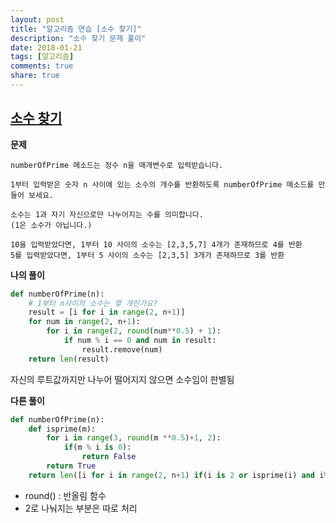 ```yaml
---
layout: post
title: "알고리즘 연습 [소수 찾기]"
description: "소수 찾기 문제 풀이"
date: 2018-01-21
tags: [알고리즘]
comments: true
share: true
---
```


## [소수 찾기](https://programmers.co.kr/learn/challenge_codes/20)

**문제**

```
numberOfPrime 메소드는 정수 n을 매개변수로 입력받습니다.

1부터 입력받은 숫자 n 사이에 있는 소수의 개수를 반환하도록 numberOfPrime 메소드를 만들어 보세요.

소수는 1과 자기 자신으로만 나누어지는 수를 의미합니다.
(1은 소수가 아닙니다.)

10을 입력받았다면, 1부터 10 사이의 소수는 [2,3,5,7] 4개가 존재하므로 4를 반환
5를 입력받았다면, 1부터 5 사이의 소수는 [2,3,5] 3개가 존재하므로 3를 반환
```



**나의 풀이** 

```python
def numberOfPrime(n):
    # 1부터 n사이의 소수는 몇 개인가요?
    result = [i for i in range(2, n+1)]
    for num in range(2, n+1):
        for i in range(2, round(num**0.5) + 1):
            if num % i == 0 and num in result:
                result.remove(num)
    return len(result)
```

자신의 루트값까지만 나누어 떨어지지 않으면 소수임이 판별됨



**다른 풀이**

```python
def numberOfPrime(n):
    def isprime(m):
        for i in range(3, round(m **0.5)+1, 2): 
            if(m % i is 0):
                return False
        return True
    return len([i for i in range(2, n+1) if(i is 2 or isprime(i) and i%2 is not 0)])
```

- round() : 반올림 함수
- 2로 나눠지는 부분은 따로 처리